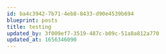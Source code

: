 ```yaml
---
id: ba4c3942-7b71-4eb8-8433-d90e4539b694
blueprint: posts
title: testing
updated_by: 3f009ef7-3519-487c-b09c-51a8a812a770
updated_at: 1656346090
---
```

